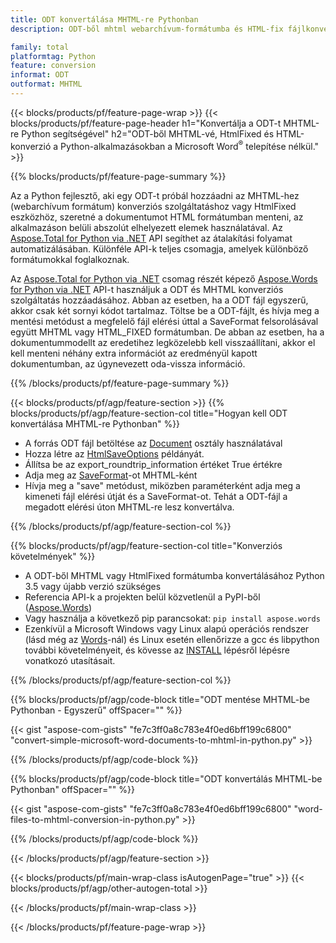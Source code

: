 ```yaml
---
title: ODT konvertálása MHTML-re Pythonban
description: ODT-ből mhtml webarchívum-formátumba és HTML-fix fájlkonverzió a Python-alkalmazásokban Microsoft Word használata nélkül 

family: total
platformtag: Python
feature: conversion
informat: ODT
outformat: MHTML
---
```

{{< blocks/products/pf/feature-page-wrap >}}
{{< blocks/products/pf/feature-page-header h1="Konvertálja a ODT-t MHTML-re Python segítségével" h2="ODT-ből MHTML-vé, HtmlFixed és HTML-konverzió a Python-alkalmazásokban a Microsoft Word<sup>&reg;</sup> telepítése nélkül." >}}

{{% blocks/products/pf/feature-page-summary %}}

Az a Python fejlesztő, aki egy ODT-t próbál hozzáadni az MHTML-hez (webarchívum formátum) konverziós szolgáltatáshoz vagy HtmlFixed eszközhöz, szeretné a dokumentumot HTML formátumban menteni, az alkalmazáson belüli abszolút elhelyezett elemek használatával. Az [Aspose.Total for Python via .NET](https://products.aspose.com/total/python-net/) API segíthet az átalakítási folyamat automatizálásában. Különféle API-k teljes csomagja, amelyek különböző formátumokkal foglalkoznak. 

Az [Aspose.Total for Python via .NET](https://products.aspose.com/total/python-net/) csomag részét képező [Aspose.Words for Python via .NET](https://products.aspose.com/words/python-net/) API-t használjuk a ODT és MHTML konverziós szolgáltatás hozzáadásához. Abban az esetben, ha a ODT fájl egyszerű, akkor csak két sornyi kódot tartalmaz. Töltse be a ODT-fájlt, és hívja meg a mentési metódust a megfelelő fájl elérési úttal a SaveFormat felsorolásával együtt MHTML vagy HTML_FIXED formátumban. De abban az esetben, ha a dokumentummodellt az eredetihez legközelebb kell visszaállítani, akkor el kell menteni néhány extra információt az eredményül kapott dokumentumban, az úgynevezett oda-vissza információ.

{{% /blocks/products/pf/feature-page-summary %}}

{{< blocks/products/pf/agp/feature-section >}}
{{% blocks/products/pf/agp/feature-section-col title="Hogyan kell ODT konvertálása MHTML-re Pythonban" %}}
- A forrás ODT fájl betöltése az [Document](https://reference.aspose.com/words/python-net/aspose.words/document/) osztály használatával
- Hozza létre az [HtmlSaveOptions](https://reference.aspose.com/words/python-net/aspose.words.saving/htmlsaveoptions/) példányát.
- Állítsa be az export_roundtrip_information értéket True értékre
- Adja meg az [SaveFormat](https://reference.aspose.com/words/python-net/aspose.words/saveformat/)-ot MHTML-ként
- Hívja meg a "save" metódust, miközben paraméterként adja meg a kimeneti fájl elérési útját és a SaveFormat-ot. Tehát a ODT-fájl a megadott elérési úton MHTML-re lesz konvertálva.

{{% /blocks/products/pf/agp/feature-section-col %}}

{{% blocks/products/pf/agp/feature-section-col title="Konverziós követelmények" %}}

- A ODT-ből MHTML vagy HtmlFixed formátumba konvertálásához Python 3.5 vagy újabb verzió szükséges
- Referencia API-k a projekten belül közvetlenül a PyPI-ből ([Aspose.Words](https://pypi.org/project/aspose-words/))
- Vagy használja a következő pip parancsokat: ```pip install aspose.words```
- Ezenkívül a Microsoft Windows vagy Linux alapú operációs rendszer (lásd még az [Words](https://docs.aspose.com/words/python-net/system-requirements/)-nál) és Linux esetén ellenőrizze a gcc és libpython további követelményeit, és kövesse az [INSTALL](https://docs.aspose.com/words/python-net/installation/) lépésről lépésre vonatkozó utasításait.
 

{{% /blocks/products/pf/agp/feature-section-col %}}

{{% blocks/products/pf/agp/code-block title="ODT mentése MHTML-be Pythonban - Egyszerű" offSpacer="" %}}

{{< gist "aspose-com-gists" "fe7c3ff0a8c783e4f0ed6bff199c6800" "convert-simple-microsoft-word-documents-to-mhtml-in-python.py" >}}

{{% /blocks/products/pf/agp/code-block %}}

{{% blocks/products/pf/agp/code-block title="ODT konvertálás MHTML-be Pythonban" offSpacer="" %}}

{{< gist "aspose-com-gists" "fe7c3ff0a8c783e4f0ed6bff199c6800" "word-files-to-mhtml-conversion-in-python.py" >}}

{{% /blocks/products/pf/agp/code-block %}}

{{< /blocks/products/pf/agp/feature-section >}}

{{< blocks/products/pf/main-wrap-class isAutogenPage="true" >}}
{{< blocks/products/pf/agp/other-autogen-total >}}

{{< /blocks/products/pf/main-wrap-class >}}

{{< /blocks/products/pf/feature-page-wrap >}}